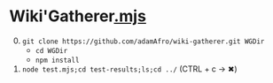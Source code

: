 Wiki'Gatherer[.mjs](https://github.com/adamAfro/wiki-gatherer/blob/master/index.mjs)
=================

0. `git clone https://github.com/adamAfro/wiki-gatherer.git WGDir`
    - `cd WGDir`
    - `npm install`
1. `node test.mjs;cd test-results;ls;cd ../` (CTRL + c -> ✖)
